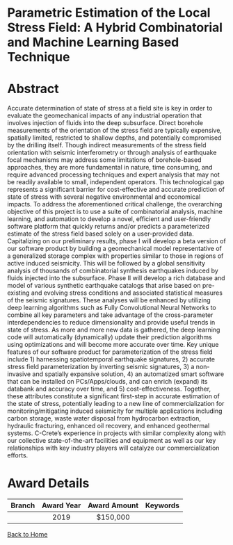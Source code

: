 
Parametric Estimation of the Local Stress Field: A Hybrid Combinatorial and Machine Learning Based Technique
============================================================================================================

# Abstract


Accurate determination of state of stress at a field site is key in order to evaluate the geomechanical impacts of any industrial operation that involves injection of fluids into the deep subsurface. Direct borehole measurements of the orientation of the stress field are typically expensive, spatially limited, restricted to shallow depths, and potentially compromised by the drilling itself. Though indirect measurements of the stress field orientation with seismic interferometry or through analysis of earthquake focal mechanisms may address some limitations of borehole-based approaches, they are more fundamental in nature, time consuming, and require advanced processing techniques and expert analysis that may not be readily available to small, independent operators. This technological gap represents a significant barrier for cost-effective and accurate prediction of state of stress with several negative environmental and economical impacts. To address the aforementioned critical challenge, the overarching objective of this project is to use a suite of combinatorial analysis, machine learning, and automation to develop a novel, efficient and user-friendly software platform that quickly returns and/or predicts a parameterized estimate of the stress field based solely on a user-provided data. Capitalizing on our preliminary results, phase I will develop a beta version of our software product by building a geomechanical model representative of a generalized storage complex with properties similar to those in regions of active induced seismicity. This will be followed by a global sensitivity analysis of thousands of combinatorial synthesis earthquakes induced by fluids injected into the subsurface. Phase II will develop a rich database and model of various synthetic earthquake catalogs that arise based on pre-existing and evolving stress conditions and associated statistical measures of the seismic signatures. These analyses will be enhanced by utilizing deep learning algorithms such as Fully Convolutional Neural Networks to combine all key parameters and take advantage of the cross-parameter interdependencies to reduce dimensionality and provide useful trends in state of stress. As more and more new data is gathered, the deep learning code will automatically (dynamically) update their prediction algorithms using optimizations and will become more accurate over time. Key unique features of our software product for parameterization of the stress field include 1) harnessing spatiotemporal earthquake signatures, 2) accurate stress field parameterization by inverting seismic signatures, 3) a non-invasive and spatially expansive solution, 4) an automatized smart software that can be installed on PCs/Apps/clouds, and can enrich (expand) its databank and accuracy over time, and 5) cost-effectiveness. Together, these attributes constitute a significant first-step in accurate estimation of the state of stress, potentially leading to a new line of commercialization for monitoring/mitigating induced seismicity for multiple applications including carbon storage, waste water disposal from hydrocarbon extraction, hydraulic fracturing, enhanced oil recovery, and enhanced geothermal systems. C-Crete’s experience in projects with similar complexity along with our collective state-of-the-art facilities and equipment as well as our key relationships with key industry players will catalyze our commercialization efforts.  

# Award Details

|Branch|Award Year|Award Amount|Keywords|
| :---: | :---: | :---: | :---: |
||2019|$150,000||
  
  


[Back to Home](https://github.com/chrischow/dod_sbir_awards#756)